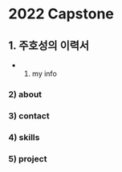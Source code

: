 # 2022 Capstone
## 1. 주호성의 이력서
+   1) my info
###   2) about
###   3) contact
###   4) skills
###   5) project
